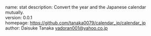name: stat
description: Convert the year and the Japanese calendar mutually.  
version: 0.0.1  
homepage: https://github.com/tanaka0079/calendar_jp/calendar_jp    
author: Daisuke Tanaka <yadoran001@yahoo.co.jp>  